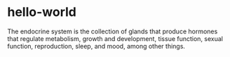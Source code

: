 # hello-world
The endocrine system is the collection of glands that produce hormones that regulate metabolism, growth and development, tissue function, sexual function, reproduction, sleep, and mood, among other things.
